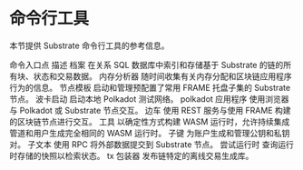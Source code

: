 # 命令行工具

本节提供 Substrate 命令行工具的参考信息。

命令入口点
描述
档案	在关系 SQL 数据库中索引和存储基于 Substrate 的链的所有块、状态和交易数据。
内存分析器	随时间收集有关内存分配和区块链应用程序行为的信息。
节点模板	启动和管理预配置了常用 FRAME 托盘子集的 Substrate 节点。
波卡启动	启动本地 Polkadot 测试网络。
polkadot 应用程序	使用浏览器与 Polkadot 或 Substrate 节点交互。
边车	使用 REST 服务与使用 FRAME 构建的区块链节点进行交互。
工具	以确定性方式构建 WASM 运行时，允许持续集成管道和用户生成完全相同的 WASM 运行时。
子键	为账户生成和管理公钥和私钥对。
子文本	使用 RPC 将外部数据提交到 Substrate 节点。
尝试运行时	查询运行时存储的快照以检索状态。
tx 包装器	发布链特定的离线交易生成库。